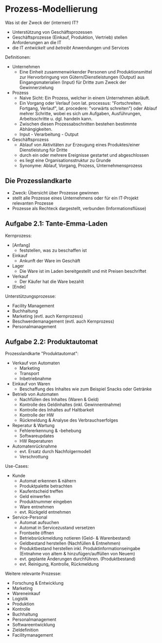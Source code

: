 # Prozess-Modellierung

Was ist der Zweck der (internen) IT?

- Unterstützung von Geschäftsprozessen
- Geschäftsprozesse (Einkauf, Produktion, Vertrieb) stellen Anforderungen an die IT
- die IT _entwickelt_ und _betreibt_ Anwendungen und Services

Definitionen:

- Unternehmen
    - Eine Einheit zusammenwirkender Personen und Produktionsmittel zur Hervorbringung von Gütern/Dienstleistungen (Output) aus Eingangsmaterialien (Input) für Dritte zum Zweck der Gewinnerzielung
- Prozess
    - Naive Sicht: Ein Prozess, welcher in einem Unternehmen abläuft.
    - Ein Vorgang oder Verlauf (von lat. processus: "Fortschreiten, Fortgang, Verlauf", lat. procedere: "vorwärts schreiten") oder Ablauf mehrer Schritte, wobei es sich um Aufgaben, Ausführungen, Arbeitsschritte u. dgl. handeln kann.
    - Zwischen diesen Prozessabschnitten bestehen bestimmte Abhängigkeiten.
    - Input - Verarbeitung - Output
- Geschäftsprozess
    - Ablauf von Aktivitäten zur Erzeugung eines Produktes/einer Dienstleistung für Dritte
    - durch ein oder mehrere Ereignisse gestartet und abgeschlossen
    - es liegt eine Organisationsstruktur zu Grunde
    - Synonyme: Ablauf, Vorgang, Prozess, Unternehmensprozess

## Die Prozesslandkarte

- Zweck: Übersicht über Prozesse gewinnen
- stellt alle Prozesse eines Unternehmens oder für ein IT-Projekt relevanten Prozesse
- Prozesse als Rechteck dargestellt, verbunden (Informationsflüsse)

## Aufgabe 2.1: Tante-Emma-Laden

Kernprozess:

- [Anfang]
    - feststellen, was zu beschaffen ist
- Einkauf
    - Ankunft der Ware im Geschäft
- Lager
    - Die Ware ist im Laden bereitgestellt und mit Preisen beschriftet
- Verkauf
    - Der Käufer hat die Ware bezahlt
- [Ende]

Unterstützungsprozesse:

- Facility Management
- Buchhaltung
- Marketing (evtl. auch Kernprozess)
- Beschwerdemanagement (evtl. auch Kernprozess)
- Personalmanagement

## Aufgabe 2.2: Produktautomat

Prozesslandkarte "Produktautomat":

- Verkauf von Automaten
    * Marketing
    * Transport
    * Inbetriebnahme
- Einkauf von Waren
    * Beschaffung des Inhaltes wie zum Beispiel Snacks oder Getränke
- Betrieb von Automaten
    * Nachfüllen des Inhaltes (Waren & Geld)
    * Kontrolle des Geldinhaltes (inkl. Gewinnentnahme)
    * Kontrolle des Inhaltes auf Haltbarkeit
    * Kontrolle der HW
    * Rückmeldung & Analyse des Verbrauchserfolges
- Reperatur & Wartung
    * Fehlererkennung & -behebung
    * Softwareupdates
    * HW Reperaturen
- Automatenrücknahme
    * evt. Ersatz durch Nachfolgermodell
    * Verschrottung

Use-Cases:

- Kunde
    * Automat erkennen & nähern
    * Produktpalette betrachten
    * Kaufentscheid treffen
    * Geld einwerfen
    * Produktnummer eingeben
    * Ware entnehmen
    * evt. Rückgeld entnehmen
- Service-Personal
    * Automat aufsuchen
    * Automat in Servicezustand versetzen
    * Frontseite öffnen
    * Betriebsrückmeldung notieren (Geld- & Warenbestand)
    * Geldbestand herstellen (Nachfüllen & Entnehmen)
    * Produktbestand herstellen inkl. Produktinformationseingabe (Entnahme von altem & hinzufügen/auffüllen von Neuem)
    * evt. geplante Änderungen durchführen. (Produktbestand)
    * evt. Reinigung, Kontrolle, Rückmeldung

Weitere relevante Prozesse:

- Forschung & Entwicklung
- Marketing
- Wareneinkauf
- Logistik
- Produktion
- Kontrolle
- Buchhaltung
- Personalmanagement
- Softwareentwicklung
- Zieldefinition
- Facilitymanagement
